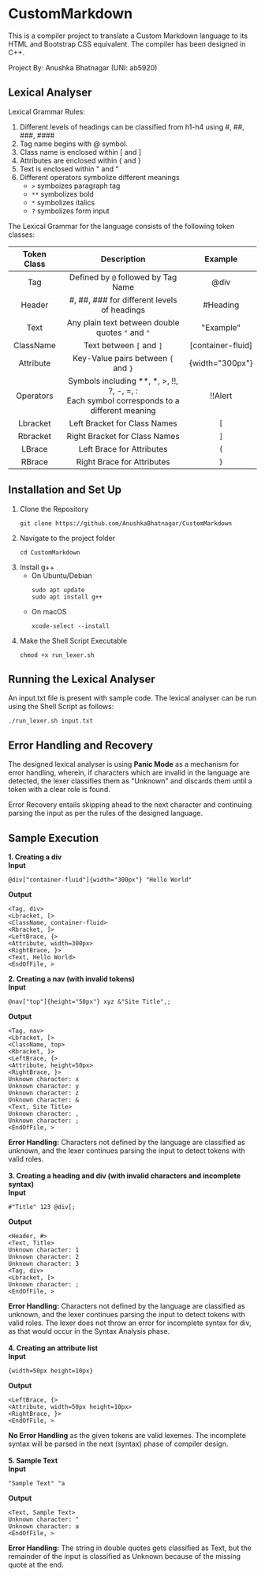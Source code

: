 # CustomMarkdown

This is a compiler project to translate a Custom Markdown language to its HTML and Bootstrap CSS equivalent. The compiler has been designed in C++.

Project By: Anushka Bhatnagar (UNI: ab5920)

## Lexical Analyser
Lexical Grammar Rules:
1. Different levels of headings can be classified from h1-h4 using #, ##, ###, ####
2. Tag name begins with @ symbol.
3. Class name is enclosed within [ and ]
4. Attributes are enclosed within { and }
5. Text is enclosed within " and "
6. Different operators symbolize different meanings
   - `>` symboizes paragraph tag
   - `**` symbolizes bold
   - `*` symbolizes italics
   - `?` symbolizes form input

The Lexical Grammar for the language consists of the following token classes:

| Token Class | Description | Example |
|  :---:        |     :---:     |        :---: |
| Tag   | Defined by `@` followed by Tag Name    | @div  |
| Header   | #, ##, ### for different levels of headings    | #Heading  |
| Text    | Any plain text between double quotes `"` and `"`| "Example"|
| ClassName  | Text between `[` and `]`    | [container-fluid]   |
| Attribute   | Key-Value pairs between `{` and `}`    | {width="300px"}   |
| Operators  | Symbols including **, *, >, !!, ?, -, =, : <br> Each symbol corresponds to a different meaning | !!Alert   |
| Lbracket  | Left Bracket for Class Names    | `[`   |
| Rbracket  | Right Bracket for Class Names    | `]`   |
| LBrace | Left Brace for Attributes    | `{`   |
| RBrace  |  Right Brace for Attributes    | `}`   |

## Installation and Set Up

1. Clone the Repository
   ```
   git clone https://github.com/AnushkaBhatnagar/CustomMarkdown
   ```
2. Navigate to the project folder
   ```
   cd CustomMarkdown
   ```
4. Install g++
   - On Ubuntu/Debian
     ```
     sudo apt update
     sudo apt install g++
     ```
   - On macOS
     ```
     xcode-select --install
     ```
5. Make the Shell Script Executable
   ```
   chmod +x run_lexer.sh
   ```

## Running the Lexical Analyser

An input.txt file is present with sample code. The lexical analyser can be run using the Shell Script as follows:

  ```
  ./run_lexer.sh input.txt
  ```

## Error Handling and Recovery

The designed lexical analyser is using **Panic Mode** as a mechanism for error handling, wherein, if characters which are invalid in the language are detected, the lexer classifies them as "Unknown" and discards them until a token with a clear role is found.

Error Recovery entails skipping ahead to the next character and continuing parsing the input as per the rules of the designed language.

## Sample Execution

**1. Creating a div** <br>
   **Input**
   ```
   @div["container-fluid"]{width="300px"} "Hello World"
   ```
   **Output**
   ```
   <Tag, div>
   <Lbracket, [>
   <ClassName, container-fluid>
   <Rbracket, ]>
   <LeftBrace, {>
   <Attribute, width=300px>
   <RightBrace, }>
   <Text, Hello World>
   <EndOfFile, >
   ```

**2. Creating a nav (with invalid tokens)** <br>
   **Input**
   ```
   @nav["top"]{height="50px"} xyz &"Site Title",;
   ```
   **Output**
   ```
   <Tag, nav>
   <Lbracket, [>
   <ClassName, top>
   <Rbracket, ]>
   <LeftBrace, {>
   <Attribute, height=50px>
   <RightBrace, }>
   Unknown character: x
   Unknown character: y
   Unknown character: z
   Unknown character: &
   <Text, Site Title>
   Unknown character: ,
   Unknown character: ;
   <EndOfFile, >
   ```
   **Error Handling:** Characters not defined by the language are classified as unknown, and the lexer continues parsing the input to detect tokens with valid roles. <br> <br>
**3. Creating a heading and div (with invalid characters and incomplete syntax)** <br>
   **Input**
   ```
   #"Title" 123 @div[;
   ```
   **Output**
   ```
   <Header, #>
   <Text, Title>
   Unknown character: 1
   Unknown character: 2
   Unknown character: 3
   <Tag, div>
   <Lbracket, [>
   Unknown character: ;
   <EndOfFile, >
   ```
   **Error Handling:** Characters not defined by the language are classified as unknown, and the lexer continues parsing the input to detect tokens with valid roles. The lexer does not throw an error for incomplete syntax for div, as that would occur in the Syntax Analysis phase. <br> <br>
**4. Creating an attribute list** <br>
   **Input**
   ```
   {width=50px height=10px}
   ```
   **Output**
   ```
   <LeftBrace, {>
   <Attribute, width=50px height=10px>
   <RightBrace, }>
   <EndOfFile, >
   ```
   **No Error Handling** as the given tokens are valid lexemes. The incomplete syntax will be parsed in the next (syntax) phase of compiler design. <br> <br>
**5. Sample Text** <br>
   **Input**
   ```
   "Sample Text" "a
   ```
   **Output**
   ```
   <Text, Sample Text>
   Unknown character: "
   Unknown character: a
   <EndOfFile, >
   ```
   **Error Handling:** The string in double quotes gets classified as Text, but the remainder of the input is classified as Unknown because of the missing quote at the end. 
